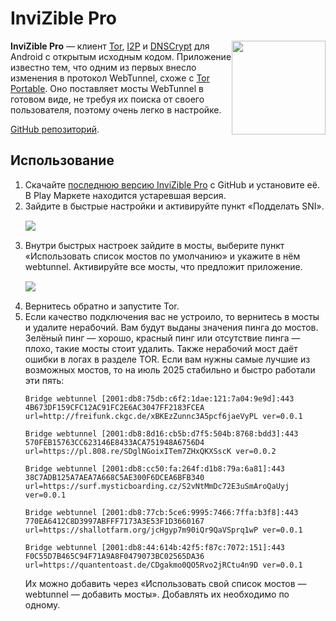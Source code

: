 # InviZible Pro

<img src="/img/logo/invizible-pro.png" style="float: right" width="150px">

**InviZible Pro** — клиент [Tor](https://ru.wikipedia.org/wiki/Tor), [I2P](https://ru.wikipedia.org/wiki/I2P) и [DNSCrypt](https://ru.wikipedia.org/wiki/DNSCrypt) для Android с открытым исходным кодом. Приложение известно тем, что одним из первых внесло изменения в протокол WebTunnel, схоже с [Tor Portable](/network/vpns/tor-portable). Оно поставляет мосты WebTunnel в готовом виде, не требуя их поиска от своего пользователя, поэтому очень легко в настройке.

[GitHub репозиторий](https://github.com/Gedsh/InviZible).

## Использование

1.  Скачайте [последнюю версию InviZible Pro](https://github.com/Gedsh/InviZible/releases/latest) с GitHub и установите её. В Play Маркете находится устаревшая версия.
2.  Зайдите в быстрые настройки и активируйте пункт «Подделать SNI».
    <img src="/img/network/vpns/invizible-pro/1.png" style="margin: 15px auto; display: block" width="auto">
3.  Внутри быстрых настроек зайдите в мосты, выберите пункт «Использовать список мостов по умолчанию» и укажите в нём webtunnel. Активируйте все мосты, что предложит приложение.
    <img src="/img/network/vpns/invizible-pro/2.png" style="margin: 15px auto; display: block" width="auto">
4.  Вернитесь обратно и запустите Tor.
5.  Если качество подключения вас не устроило, то вернитесь в мосты и удалите нерабочий. Вам будут выданы значения пинга до мостов. Зелёный пинг — хорошо, красный пинг или отсутствие пинга — плохо, такие мосты стоит удалить. Также нерабочий мост даёт ошибки в логах в разделе TOR. Если вам нужны самые лучшие из возможных мостов, то на июль 2025 стабильно и быстро работали эти пять:
    ```text
    Bridge webtunnel [2001:db8:75db:c6f2:1dae:121:7a04:9e9d]:443 4B673DF159CFC12AC91FC2E6AC3047FF2183FCEA url=http://freifunk.ckgc.de/xBKEzZunnc3A5pcf6jaeVyPL ver=0.0.1

    Bridge webtunnel [2001:db8:8d16:cb5b:d7f5:504b:8768:bdd3]:443 570FEB15763CC623146E8433ACA751948A6756D4 url=https://pl.808.re/SDglNGoixITem7ZHxQKXSscK ver=0.0.2

    Bridge webtunnel [2001:db8:cc50:fa:264f:d1b8:79a:6a81]:443 38C7ADB125A7AEA7A668C5AE300F6DCEA6BFB340 url=https://surf.mysticboarding.cz/S2vNtMmDc72E3uSmAroQaUyj ver=0.0.1

    Bridge webtunnel [2001:db8:77cb:5ce6:9995:7466:7ffa:b3f8]:443 770EA6412C8D3997ABFFF7173A3E53F1D3660167 url=https://shallotfarm.org/jcHgyp7m90iQr9QaVSprq1wP ver=0.0.1

    Bridge webtunnel [2001:db8:44:614b:42f5:f87c:7072:151]:443 F0C55D7B465C94F71A9A8F0479073BC02565DA36 url=https://quantentoast.de/CDgakmo0QO5Rvo2jRCtu4n9D ver=0.0.1
    ```
    Их можно добавить через «Использовать свой список мостов — webtunnel — добавить мосты». Добавлять их необходимо по одному.